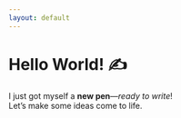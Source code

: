 ```yaml
---
layout: default
---
```


# Hello World! ✍️

I just got myself a **new pen**—*ready to write*!  
Let’s make some ideas come to life.
